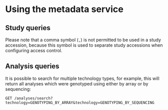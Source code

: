 # Using the metadata service

## Study queries

Please note that a comma symbol (`,`) is not permitted to be used in a study accession, because this symbol is used to separate study accessions when configuring access control.

## Analysis queries

It is possible to search for multiple technology types, for example, this will return all analyses which were genotyped using either by array or by sequencing:

```
GET /analyses/search?technology=GENOTYPING_BY_ARRAY&technology=GENOTYPING_BY_SEQUENCING
```
